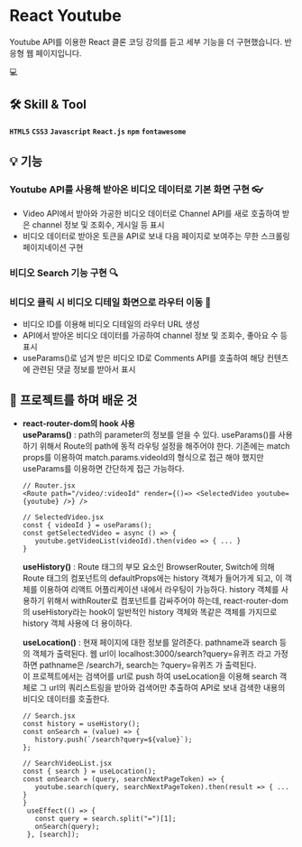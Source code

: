 # React Youtube

Youtube API를 이용한 React 클론 코딩 강의를 듣고 세부 기능을 더 구현했습니다.
반응형 웹 페이지입니다.

💻  


 ## 🛠 Skill & Tool
 **`HTML5`**  **`CSS3`**  **`Javascript`**  **`React.js`**  **`npm`** **`fontawesome`**


## 💡 기능
### Youtube API를 사용해 받아온 비디오 데이터로 기본 화면 구현 👓
 - Video API에서 받아와 가공한 비디오 데이터로 Channel API를 새로 호출하여 받은 channel 정보 및 조회수, 게시일 등 표시
 - 비디오 데이터로 받아온 토큰을 API로 보내 다음 페이지로 보여주는 무한 스크롤링 페이지네이션 구현
 
### 비디오 Search 기능 구현 🔍
 
### 비디오 클릭 시 비디오 디테일 화면으로 라우터 이동 📜
 - 비디오 ID를 이용해 비디오 디테일의 라우터 URL 생성
 - API에서 받아온 비디오 데이터를 가공하여 channel 정보 및 조회수, 좋아요 수 등 표시
 - useParams()로 넘겨 받은 비디오 ID로 Comments API를 호출하여 해당 컨텐츠에 관련된 댓글 정보를 받아서 표시
 
## 📖 프로젝트를 하며 배운 것
    
 - **react-router-dom의 hook 사용**  
  **useParams()**  : path의 parameter의 정보를 얻을 수 있다. useParams()를 사용하기 위해서 Route의 path에 동적 라우팅 설정을 해주어야 한다. 
  기존에는 match props를 이용하여 match.params.videoId의 형식으로 접근 해야 했지만 useParams를 이용하면 간단하게 접근 가능하다.
   ```
   // Router.jsx
   <Route path="/video/:videoId" render={()=> <SelectedVideo youtube={youtube} />} />
   
   // SelectedVideo.jsx
   const { videoId } = useParams();
   const getSelectedVideo = async () => {
      youtube.getVideoList(videoId).then(video => { ... }
   }
   ```
   **useHistory()**  : Route 태그의 부모 요소인 BrowserRouter, Switch에 의해 Route 태그의 컴포넌트의 defaultProps에는 history 객체가 들어가게 되고, 
   이 객체를 이용하여 리액트 어플리케이션 내에서 라우팅이 가능하다. history 객체를 사용하기 위해서 withRouter로 컴포넌트를 감싸주어야 하는데, 
   react-router-dom의 useHistory라는 hook이 일반적인 history 객체와 똑같은 객체를 가지므로 history 객체 사용에 더 용이하다.    
       
       
   **useLocation()**  : 현재 페이지에 대한 정보를 알려준다. pathname과 search 등의 객체가 출력된다. 
   웹 url이 localhost:3000/search?query=유퀴즈 라고 가정하면 pathname은 /search가, search는 ?query=유퀴즈 가 출력된다.    
   이 프로젝트에서는 검색어를 url로 push 하여 useLocation을 이용해 search 객체로 그 url의 쿼리스트링을 받아와 
   검색어만 추출하여 API로 보내 검색한 내용의 비디오 데이터를 호출한다.
   ```
   // Search.jsx
   const history = useHistory();
   const onSearch = (value) => {
      history.push(`/search?query=${value}`);
   };
   ```
   ```
   // SearchVideoList.jsx
   const { search } = useLocation();
   const onSearch = (query, searchNextPageToken) => {
      youtube.search(query, searchNextPageToken).then(result => { ... }
   }
    useEffect(() => {
      const query = search.split("=")[1];
      onSearch(query);
    }, [search]);
   ```
    
 